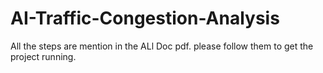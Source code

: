 # AI-Traffic-Congestion-Analysis

All the steps are mention in the ALl Doc pdf. please follow them to get the project running.
